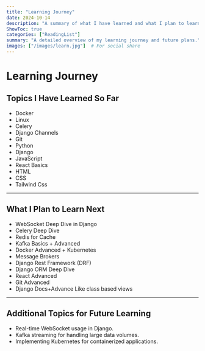 ```yaml
---
title: "Learning Journey"
date: 2024-10-14
description: "A summary of what I have learned and what I plan to learn next."
ShowToc: true
categories: ["ReadingList"]
summary: "A detailed overview of my learning journey and future plans."
images: ["/images/learn.jpg"]  # For social share
---
```


# Learning Journey

## Topics I Have Learned So Far
- Docker
- Linux
- Celery
- Django Channels
- Git
- Python
- Django
- JavaScript
- React Basics
- HTML
- CSS
- Tailwind Css
---

## What I Plan to Learn Next
- WebSocket Deep Dive in Django
- Celery Deep Dive
- Redis for Cache
- Kafka Basics + Advanced
- Docker Advanced + Kubernetes
- Message Brokers
- Django Rest Framework (DRF)
- Django ORM Deep Dive
- React Advanced
- Git Advanced
- Django Docs+Advance Like class based views
---


## Additional Topics for Future Learning
- Real-time WebSocket usage in Django.
- Kafka streaming for handling large data volumes.
- Implementing Kubernetes for containerized applications.

